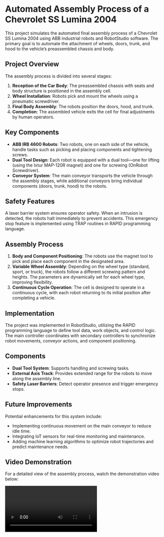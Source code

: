 # Automated Assembly Process of a Chevrolet SS Lumina 2004

This project simulates the automated final assembly process of a Chevrolet SS Lumina 2004 using ABB industrial robots and RobotStudio software. The primary goal is to automate the attachment of wheels, doors, trunk, and hood to the vehicle’s preassembled chassis and body.

## Project Overview

The assembly process is divided into several stages:
1. **Reception of the Car Body**: The preassembled chassis with seats and body structure is positioned in the assembly cell.
2. **Wheel Installation**: Robots pick and mount the wheels using a pneumatic screwdriver.
3. **Final Body Assembly**: The robots position the doors, hood, and trunk.
4. **Completion**: The assembled vehicle exits the cell for final adjustments by human operators.

## Key Components

- **ABB IRB 4600 Robots**: Two robots, one on each side of the vehicle, handle tasks such as picking and placing components and tightening screws.
- **Dual Tool Design**: Each robot is equipped with a dual tool—one for lifting (using the Ixtur MAP-120R magnet) and one for screwing (OnRobot Screwdriver).
- **Conveyor System**: The main conveyor transports the vehicle through the assembly stages, while additional conveyors bring individual components (doors, trunk, hood) to the robots.

## Safety Features

A laser barrier system ensures operator safety. When an intrusion is detected, the robots halt immediately to prevent accidents. This emergency stop feature is implemented using TRAP routines in RAPID programming language.

## Assembly Process

1. **Body and Component Positioning**: The robots use the magnet tool to pick and place each component in the designated area.
2. **Variable Wheel Assembly**: Depending on the wheel type (standard, sport, or truck), the robots follow a different screwing pattern and heights. The parameters are dynamically set for each wheel type, improving flexibility.
3. **Continuous Cycle Operation**: The cell is designed to operate in a continuous cycle, with each robot returning to its initial position after completing a vehicle.

## Implementation

The project was implemented in RobotStudio, utilizing the RAPID programming language to define tool data, work objects, and control logic. The main controller coordinates with secondary controllers to synchronize robot movements, conveyor actions, and component positioning.

## Components

- **Dual Tool System**: Supports handling and screwing tasks.
- **External Axis Track**: Provides extended range for the robots to move along the assembly line.
- **Safety Laser Barriers**: Detect operator presence and trigger emergency stops.

## Future Improvements

Potential enhancements for this system include:
- Implementing continuous movement on the main conveyor to reduce idle time.
- Integrating IoT sensors for real-time monitoring and maintenance.
- Adding machine learning algorithms to optimize robot trajectories and predict maintenance needs.

## Video Demonstration

For a detailed view of the assembly process, watch the demonstration video below:

![Automated Assembly Process Video](./path_to_video.mp4)

